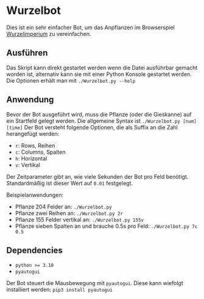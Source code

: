 # Wurzelbot
Dies ist ein sehr einfacher Bot, um das Anpflanzen im Browserspiel [Wurzelimperium](https://www.wurzelimperium.de/) zu vereinfachen.

## Ausführen
Das Skript kann direkt gestartet werden wenn die Datei ausführbar gemacht worden ist, alternativ kann sie mit einer Python Konsole gestartet werden. Die Optionen erhält man mit `./Wurzelbot.py --help`

## Anwendung
Bevor der Bot ausgeführt wird, muss die Pflanze (oder die Gieskanne) auf ein Startfeld gelegt werden. Die allgemeine Syntax ist `./Wurzelbot.py [num] [time]` Der Bot versteht folgende Optionen, die als Suffix an die Zahl herangefügt werden:

* `r`: Rows, Reihen
* `c`: Columns, Spalten
* `h`: Horizontal
* `v`: Vertikal

Der Zeitparameter gibt an, wie viele Sekunden der Bot pro Feld benötigt. Standardmäßig ist dieser Wert auf `0.01` festgelegt.

Beispielanwendungen:

* Pflanze 204 Felder an: `./Wurzelbot.py`
* Pflanze zwei Reihen an: `./Wurzelbot.py 2r`
* Pflanze 155 Felder vertikal an: `./Wurzelbot.py 155v`
* Pflanze sieben Spalten an und brauche 0.5s pro Feld: `./Wurzelbot.py 7c 0.5`

## Dependencies

* `python >= 3.10`
* `pyautogui`

Der Bot steuert die Mausbewegung mit `pyautogui`. Diese kann wiefolgt installiert werden: `pip3 install pyautogui`